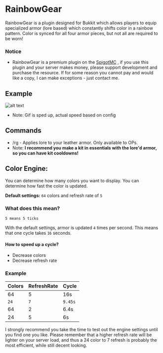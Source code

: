 # RainbowGear

RainbowGear is a plugin designed for Bukkit which allows players to equip specialized armor (lore based) which constantly shifts color in a rainbow pattern. Color is synced for all four armor pieces, but not all are required to be worn! 

### Notice
- RainbowGear is a premium plugin on the [SpigotMC](http://www.spigotmc.org/resources/) , if you use this plugin and your server makes money, please support development and purchase the resource. If for some reason you cannot pay and would like a copy, I can make exceptions - just contact me.  

## Example
![alt text](http://nick.porillo.net/images/rg.gif "Example")
- Note: Gif is sped up, actual speed based on config

## Commands
- /rg - Applies lore to your leather armor. Only available to OPs.
- Note: **I recommend you make a kit in essentials with the lore'd armor, so you can have kit cooldowns!**

## Color Engine: 

You can determine how many colors you want to display. 
You can determine how fast the color is updated.

**Default settings:** `64` colors and refresh rate of `5`

### What does this mean? 
`5 means 5 ticks`

With the default settings, armor is updated `4` times per second. 
This means that one cycle takes `16` seconds. 

#### How to speed up a cycle?
- Decrease colors
- Decrease refresh rate 

### Example
Colors | RefreshRate | Cycle | 
--- | --- | ---
64 | 5 | 16s 
`24` | `7` | `9.45s`
64 | 2 | 6.4s 
24 | 5 | 6s

I strongly recommend you take the time to test out the engine settings until you find one you like. Please remember that a higher refresh rate will be lighter on your server load, and thus a 24 color to 7 refresh is probably the most efficient, while still decent looking. 
 


